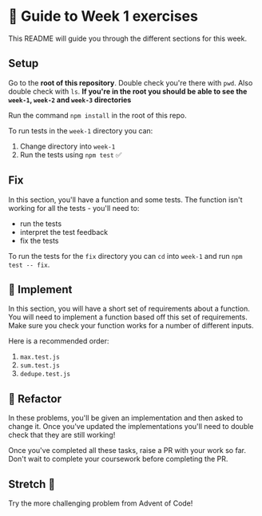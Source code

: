 # 🧭 Guide to Week 1 exercises

This README will guide you through the different sections for this week.

## Setup

Go to the **root of this repository**. Double check you're there with `pwd`. Also double check with `ls`.
**If you're in the root you should be able to see the `week-1`, `week-2` and `week-3` directories**

Run the command `npm install` in the root of this repo.

To run tests in the `week-1` directory you can:

1. Change directory into `week-1`
2. Run the tests using `npm test`
   ✅

## Fix

In this section, you'll have a function and some tests. The function isn't working for all the tests - you'll need to:

- run the tests
- interpret the test feedback
- fix the tests

To run the tests for the `fix` directory you can `cd` into `week-1` and run `npm test -- fix`.

## 🔨 Implement

In this section, you will have a short set of requirements about a function. You will need to implement a function based off this set of requirements. Make sure you check your function works for a number of different inputs.

Here is a recommended order:

1. `max.test.js`
2. `sum.test.js`
3. `dedupe.test.js`

## 🧹 Refactor

In these problems, you'll be given an implementation and then asked to change it. Once you've updated the implementations you'll need to double check that they are still working!

Once you've completed all these tasks, raise a PR with your work so far. Don't wait to complete your coursework before completing the PR.

## Stretch 💪

Try the more challenging problem from Advent of Code!
